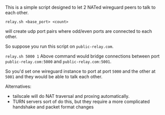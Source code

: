 This is a simple script designed to let 2 NATed wireguard peers to talk to each other.

`relay.sh <base_port> <count>`

will create <count> udp port pairs where odd/even ports are connected to each other.

So suppose you run this script on `public-relay.com`.

`relay.sh 5000 1`
Above command would bridge connections between port `public-relay.com:5000` and `public-relay.com:5001`.

So you'd set one wireguard instance to port at port `5000` and the other at `5001` and they would be able to talk each other.

Alternatives:

* tailscale will do NAT traversal and proxing automatically.
* TURN servers sort of do this, but they require a more complicated handshake and packet format changes